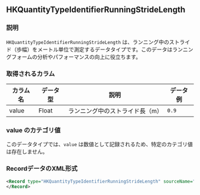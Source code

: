 ## HKQuantityTypeIdentifierRunningStrideLength

### 説明

`HKQuantityTypeIdentifierRunningStrideLength` は、ランニング中のストライド（歩幅）をメートル単位で測定するデータタイプです。このデータはランニングフォームの分析やパフォーマンスの向上に役立ちます。

### 取得されるカラム

| カラム名 | データ型 | 説明                            | データ例 |
| -------- | -------- | ------------------------------- | -------- |
| value    | Float    | ランニング中のストライド長（m） | `0.9`    |

### value のカテゴリ値

このデータタイプでは、`value` は数値として記録されるため、特定のカテゴリ値は存在しません。

### RecordデータのXML形式

```xml
<Record type="HKQuantityTypeIdentifierRunningStrideLength" sourceName="my’s Apple Watch" sourceVersion="10.6.1" device="<<HKDevice: 0x3037d2fd0>, name:Apple Watch, manufacturer:Apple Inc., model:Watch, hardware:Watch6,10, software:10.6.1, creation date:2024-08-24 17:12:03 +0000>" unit="m" creationDate="2025-01-14 12:35:20 +0900" startDate="2025-01-14 12:35:13 +0900" endDate="2025-01-14 12:35:13 +0900" value="0.9">
</Record>
```
